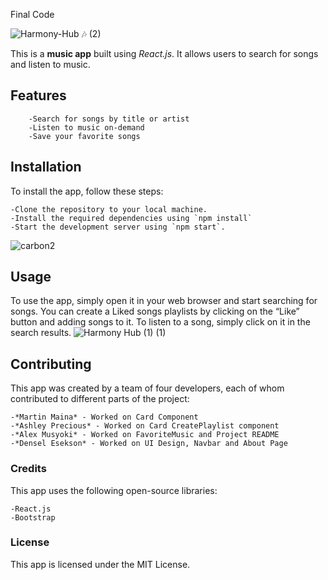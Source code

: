 Final Code


![Harmony-Hub 🎶 (2)](https://github.com/Edensel/harmony-hub/assets/144494588/db16c679-9c75-4919-9b2a-b24b9a632a7e)

This is a **music app** built using *React.js*. It allows users to search for songs and listen to music.

## Features
		-Search for songs by title or artist
		-Listen to music on-demand
		-Save your favorite songs 

## Installation
To install the app, follow these steps:

	-Clone the repository to your local machine.
	-Install the required dependencies using `npm install`
	-Start the development server using `npm start`.
![carbon2](https://github.com/Edensel/harmony-hub/assets/144494588/a6cf7c6a-cfca-4b65-97f1-1588282a4f2c)

## Usage
To use the app, simply open it in your web browser and start searching for songs. You can create a Liked songs playlists by clicking on the “Like” button and adding songs to it. To listen to a song, simply click on it in the search results.
![Harmony Hub (1) (1)](https://github.com/Edensel/harmony-hub/assets/144494588/303e0e2d-6837-4d47-95f1-4db4ee965cb0)

## Contributing
This app was created by a team of four developers, each of whom contributed to different parts of the project:

	-*Martin Maina* - Worked on Card Component
	-*Ashley Precious* - Worked on Card CreatePlaylist component
	-*Alex Musyoki* - Worked on FavoriteMusic and Project README
	-*Densel Esekson* - Worked on UI Design, Navbar and About Page
 
### Credits
This app uses the following open-source libraries:

	-React.js
	-Bootstrap

### License
This app is licensed under the MIT License.

